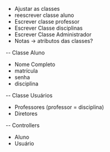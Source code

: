 - Ajustar as classes
- reescrever classe aluno
- Escrever classe professor
- Escrever Classe disciplinas
- Escrever Classe Administrador
- Notas -> atributos das classes?

-- Classe Aluno
- Nome Completo
- matrícula
- senha
- disciplina

-- Classe Usuários
- Professores (professor = disciplina)
- Diretores

-- Controllers
- Aluno 
- Usuário


